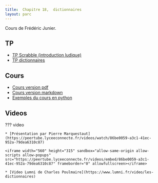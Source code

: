 ```yaml
---
title:  Chapitre 18,  dictionnaires
layout: parc
---
```





Cours de Frédéric Junier.


## TP 

* [TP Scrabble (introduction ludique)](scrabble.md)
* [TP dictionnaires](chapitre18/TP/TP-Dictionnaires-1.pdf)

## Cours 

* [Cours version pdf](chapitre18/Cours/dictionnaires-cours-.pdf)
* [Cours version markdown](chapitre18/Cours/dictionnaires-cours-git.md)
* [Exemples du cours en python](chapitre18/Cours/exemples_cours_dictionnaires_eleves.py)
  
## Videos

??? video

    * [Présentation par Pierre Marquestaut](https://peertube.lyceeconnecte.fr/videos/watch/86be0059-a3c1-41ec-952a-79dea6310c87)

    <iframe width="560" height="315" sandbox="allow-same-origin allow-scripts allow-popups" src="https://peertube.lyceeconnecte.fr/videos/embed/86be0059-a3c1-41ec-952a-79dea6310c87" frameborder="0" allowfullscreen></iframe>

    * [Video Lumni de Charles Poulmaire](https://www.lumni.fr/video/les-dictionnaires)